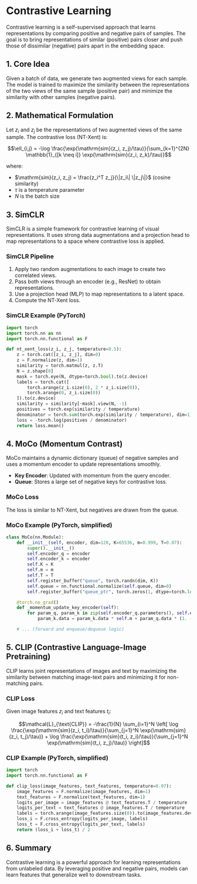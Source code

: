 # Contrastive Learning

Contrastive learning is a self-supervised approach that learns representations by comparing positive and negative pairs of samples. The goal is to bring representations of similar (positive) pairs closer and push those of dissimilar (negative) pairs apart in the embedding space.

## 1. Core Idea

Given a batch of data, we generate two augmented views for each sample. The model is trained to maximize the similarity between the representations of the two views of the same sample (positive pair) and minimize the similarity with other samples (negative pairs).

## 2. Mathematical Formulation

Let $`z_i`$ and $`z_j`$ be the representations of two augmented views of the same sample. The contrastive loss (NT-Xent) is:

```math
\ell_{i,j} = -\log \frac{\exp(\mathrm{sim}(z_i, z_j)/\tau)}{\sum_{k=1}^{2N} \mathbb{1}_{[k \neq i]} \exp(\mathrm{sim}(z_i, z_k)/\tau)}
```
where:
- $`\mathrm{sim}(z_i, z_j) = \frac{z_i^T z_j}{\|z_i\| \|z_j\|}`$ (cosine similarity)
- $`\tau`$ is a temperature parameter
- $`N`$ is the batch size

## 3. SimCLR

SimCLR is a simple framework for contrastive learning of visual representations. It uses strong data augmentations and a projection head to map representations to a space where contrastive loss is applied.

### SimCLR Pipeline
1. Apply two random augmentations to each image to create two correlated views.
2. Pass both views through an encoder (e.g., ResNet) to obtain representations.
3. Use a projection head (MLP) to map representations to a latent space.
4. Compute the NT-Xent loss.

### SimCLR Example (PyTorch)
```python
import torch
import torch.nn as nn
import torch.nn.functional as F

def nt_xent_loss(z_i, z_j, temperature=0.5):
    z = torch.cat([z_i, z_j], dim=0)
    z = F.normalize(z, dim=1)
    similarity = torch.matmul(z, z.T)
    N = z.shape[0]
    mask = torch.eye(N, dtype=torch.bool).to(z.device)
    labels = torch.cat([
        torch.arange(z_i.size(0), 2 * z_i.size(0)),
        torch.arange(0, z_i.size(0))
    ]).to(z.device)
    similarity = similarity[~mask].view(N, -1)
    positives = torch.exp(similarity / temperature)
    denominator = torch.sum(torch.exp(similarity / temperature), dim=1)
    loss = -torch.log(positives / denominator)
    return loss.mean()
```

## 4. MoCo (Momentum Contrast)

MoCo maintains a dynamic dictionary (queue) of negative samples and uses a momentum encoder to update representations smoothly.

- **Key Encoder**: Updated with momentum from the query encoder.
- **Queue**: Stores a large set of negative keys for contrastive loss.

### MoCo Loss
The loss is similar to NT-Xent, but negatives are drawn from the queue.

### MoCo Example (PyTorch, simplified)
```python
class MoCo(nn.Module):
    def __init__(self, encoder, dim=128, K=65536, m=0.999, T=0.07):
        super().__init__()
        self.encoder_q = encoder
        self.encoder_k = encoder
        self.K = K
        self.m = m
        self.T = T
        self.register_buffer("queue", torch.randn(dim, K))
        self.queue = nn.functional.normalize(self.queue, dim=0)
        self.register_buffer("queue_ptr", torch.zeros(1, dtype=torch.long))

    @torch.no_grad()
    def _momentum_update_key_encoder(self):
        for param_q, param_k in zip(self.encoder_q.parameters(), self.encoder_k.parameters()):
            param_k.data = param_k.data * self.m + param_q.data * (1. - self.m)

    # ... (forward and enqueue/dequeue logic)
```

## 5. CLIP (Contrastive Language-Image Pretraining)

CLIP learns joint representations of images and text by maximizing the similarity between matching image-text pairs and minimizing it for non-matching pairs.

### CLIP Loss
Given image features $`z_i`$ and text features $`t_i`$:

```math
\mathcal{L}_{\text{CLIP}} = -\frac{1}{N} \sum_{i=1}^N \left[ \log \frac{\exp(\mathrm{sim}(z_i, t_i)/\tau)}{\sum_{j=1}^N \exp(\mathrm{sim}(z_i, t_j)/\tau)} + \log \frac{\exp(\mathrm{sim}(t_i, z_i)/\tau)}{\sum_{j=1}^N \exp(\mathrm{sim}(t_i, z_j)/\tau)} \right]
```

### CLIP Example (PyTorch, simplified)
```python
import torch
import torch.nn.functional as F

def clip_loss(image_features, text_features, temperature=0.07):
    image_features = F.normalize(image_features, dim=1)
    text_features = F.normalize(text_features, dim=1)
    logits_per_image = image_features @ text_features.T / temperature
    logits_per_text = text_features @ image_features.T / temperature
    labels = torch.arange(image_features.size(0)).to(image_features.device)
    loss_i = F.cross_entropy(logits_per_image, labels)
    loss_t = F.cross_entropy(logits_per_text, labels)
    return (loss_i + loss_t) / 2
```

## 6. Summary

Contrastive learning is a powerful approach for learning representations from unlabeled data. By leveraging positive and negative pairs, models can learn features that generalize well to downstream tasks. 